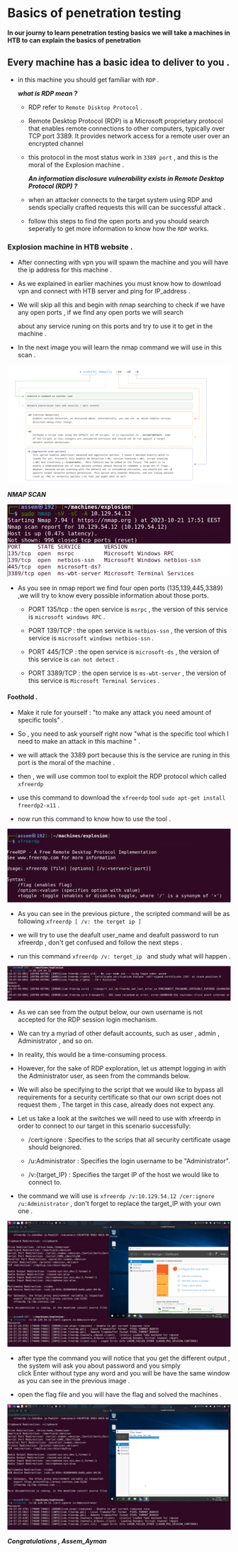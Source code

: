 # Basics of penetration testing 

**In our journy to learn penetration testing basics we will take a machines in HTB to can explain the basics of penetration** 

## Every machine has a basic idea to deliver to you .

- in this machine you should get familiar with `RDP` .
	
	***what is RDP mean ?***

	- RDP refer to `Remote Disktop Protocol` .
	
	- Remote Desktop Protocol (RDP) is a Microsoft proprietary protocol that enables remote connections to other computers, typically 
	  over TCP port 3389. It provides network access for a remote user over an encrypted channel

	- this protocol in the most status work in `3389 port` , and this is the moral of the Explosion machine .

	
		***An information disclosure vulnerability exists in Remote Desktop Protocol (RDP) ?***

	- when an attacker connects to the target system using RDP and sends specially crafted requests this will can be successful attack .

	- follow this steps to find the open ports and you should search seperatly to get more information to know how the `RDP` works.


### Explosion machine in HTB website .

- After connecting with vpn you will spawn the machine and you will have the ip address for this machine .

- As we explained in earlier machines you must know how to download vpn and connect with HTB server and ping for IP_address .

- We will skip all this and begin with nmap searching to check if we have any open ports , if we find any open ports we will search 

	about any service runing on this ports and try to use it to get in the machine .

- In the next image you will learn the nmap command we will use in this scan .

![can't display an image](images/shell.png)

***NMAP SCAN***

![can't display an image](images/nmap.png)

- As you see in nmap report we find four open ports (135,139,445,3389) ,we will try to know every possible information about those ports.
	
	- PORT 135/tcp  : the open service is `msrpc` , the version of this service is `microsoft windows RPC` .

	- PORT 139/TCP  : the open service is `netbios-ssn` , the version of this service is `microsoft windows netbios-ssn` .

	- PORT 445/TCP  : the open service is `microsoft-ds` , the version of this service is `can not detect` .
 
	- PORT 3389/TCP : the open service is `ms-wbt-server` , the version of this service is `Microsoft Terminal Services` .


#### Foothold .

- Make it rule for yourself : "to make any attack you need amount of specific tools" .

- So , you need to ask yourself right now "what is the specific tool which I need to make an attack in this machine " .

- we will attack the 3389 port because this is the service are runing in this port is the moral of the machine .

- then , we will use common tool to exploit the RDP protocol which called `xfreerdp`


- use this command to download the `xfreerdp` tool `sudo apt-get install freerdp2-x11` .

- now run this command to know how to use the tool .

![can't display an image](images/xfreerdp.png)

- As you can see in the previous picture , the scripted command  will be as following `xfreerdp [ /v: the terget ip ]`

- we will try to use the deafult user_name and deafult password to run xfreerdp , don't get confused and follow the next steps .

- run this command `xfreerdp /v: terget_ip ` and study what will happen .

![can't display an image](images/trytogetin.png)

- As we can see from the output below, our own username is not accepted for the RDP session login mechanism.

- We can try a myriad of other default accounts, such as user , admin , Administrator , and so on.

- In reality, this would be a time-consuming process.

- However, for the sake of RDP exploration, let us attempt logging in with the Administrator user, as seen from the commands below.

- We will also be specifying to the script that we would like to bypass all requirements for a security certificate so that our
  own script does not request them , The target in this case, already does not expect any.

- Let us take a look at the switches we will need to use with xfreerdp in order to connect to our target in this scenario successfully:

 	- /cert:ignore : Specifies to the scrips that all security certificate usage should beignored.

	- /u:Administrator : Specifies the login username to be "Administrator".
	
	- /v:{target_IP} : Specifies the target IP of the host we would like to connect to.

- the command we will use is `xfreerdp /v:10.129.54.12 /cer:ignore /u:Administrator` , don't forget to replace the target_IP with 
	your own one .

![can't display an image](images/we_are_in.png)


- after type the command you will notice that you get the different output , the system will ask you about password and you simply  
	click Enter without type any word and you will be have the same window as you can see in the previous image .

- open the flag file and you will have the flag and solved the machines .

![can't display an image](images/flag.png)





***Congratulations , Assem_Ayman***
